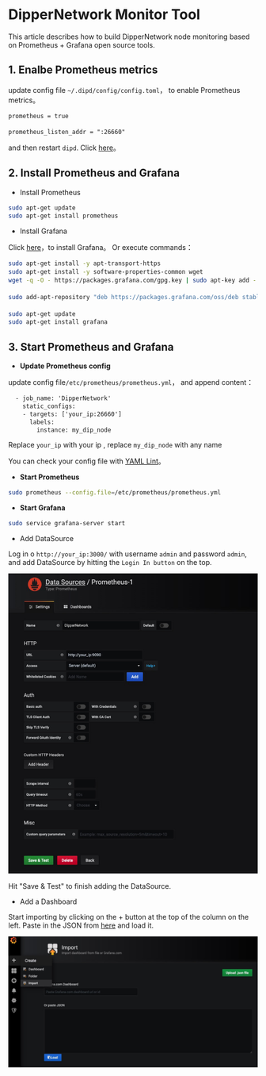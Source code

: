 # DipperNetwork Monitor Tool

This article describes how to build DipperNetwork node monitoring based on Prometheus + Grafana open source tools.

## 1. Enalbe Prometheus metrics

update config file ```~/.dipd/config/config.toml```， to enable Prometheus metrics。

```text
prometheus = true

prometheus_listen_addr = ":26660"
```

and then restart ```dipd```.  Click [here](../advanced/Q&A.md#how-to-restart-the-node-program)。

## 2. Install Prometheus and Grafana

* Install Prometheus
  
```bash
sudo apt-get update
sudo apt-get install prometheus
```

* Install Grafana
  
Click [here](https://grafana.com/docs/grafana/latest/installation/debian/)，to install Grafana。 Or execute commands：

```bash
sudo apt-get install -y apt-transport-https
sudo apt-get install -y software-properties-common wget
wget -q -O - https://packages.grafana.com/gpg.key | sudo apt-key add -

sudo add-apt-repository "deb https://packages.grafana.com/oss/deb stable main"

sudo apt-get update
sudo apt-get install grafana
```

## 3. Start Prometheus and Grafana

* **Update Prometheus config**
  
update config file```/etc/prometheus/prometheus.yml```， and append content：
  
```text
  - job_name: 'DipperNetwork'
    static_configs:
    - targets: ['your_ip:26660']
      labels:
        instance: my_dip_node
```

Replace ```your_ip``` with your ip , replace ```my_dip_node``` with any name

You can check your config file with [YAML Lint](http://www.yamllint.com/)。

* **Start Prometheus**

```bash
sudo prometheus --config.file=/etc/prometheus/prometheus.yml
```

* **Start Grafana**

```bash
sudo service grafana-server start
```

* Add DataSource

Log in o ```http://your_ip:3000/``` with username ```admin``` and password ```admin```, and add DataSource by hitting the ```Login In button``` on the top.

![](../../pics/monitor-1.jpg)

Hit "Save & Test" to finish adding the DataSource.

* Add a Dashboard

Start importing by clicking on the + button at the top of the column on the left. Paste in the JSON from [here](https://github.com/Dipper-Labs/monitor/blob/master/dip_dashboard.json) and load it.

![](../../pics/monitor-2.jpg)
